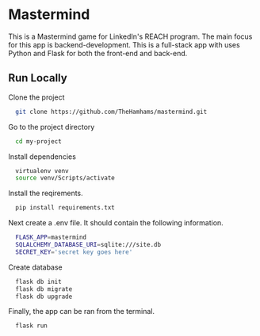 # Mastermind

This is a Mastermind game for LinkedIn's REACH program. 
The main focus for this app is backend-development. This is a full-stack app with uses
Python and Flask for both the front-end and back-end.


## Run Locally

Clone the project

```bash
  git clone https://github.com/TheHamhams/mastermind.git
```

Go to the project directory

```bash
  cd my-project
```

Install dependencies

```bash
  virtualenv venv
  source venv/Scripts/activate
```
Install the reqirements.
```bash
  pip install requirements.txt
```
Next create a .env file. It should contain the following information.
```bash
  FLASK_APP=mastermind
  SQLALCHEMY_DATABASE_URI=sqlite:///site.db
  SECRET_KEY='secret key goes here'
```
Create database
```bash
  flask db init
  flask db migrate
  flask db upgrade
```
Finally, the app can be ran from the terminal.
```bash
  flask run
```